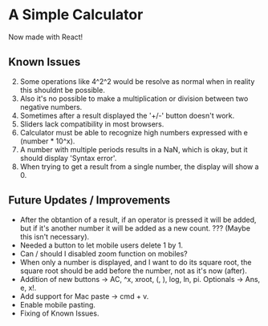 # A Simple Calculator

Now made with React!

## Known Issues

2. Some operations like 4^2^2 would be resolve as normal when in reality this shouldnt be possible. 
3. Also it's no possible to make a multiplication or division between two negative numbers.
4. Sometimes after a result displayed the '+/-' button doesn't work.
5. Sliders lack compatibility in most browsers.
6. Calculator must be able to recognize high numbers expressed with e (number * 10^x).
7. A number with multiple periods results in a NaN, which is okay, but it should display 'Syntax error'.
8. When trying to get a result from a single number, the display will show a 0.

## Future Updates / Improvements

- After the obtantion of a result, if an operator is pressed it will be added, but if it's another number it will be added as a new count. ??? (Maybe this isn't necessary).
- Needed a button to let mobile users delete 1 by 1.
- Can / should I disabled zoom function on mobiles?
- When only a number is displayed, and I want to do its square root, the square root should be add before the number, not as it's now (after).
- Addition of new buttons -> AC, ^x, xroot, (, ), log, ln, pi. Optionals -> Ans, e, x!.
- Add support for Mac paste -> cmd + v.
- Enable mobile pasting.
- Fixing of Known Issues.
